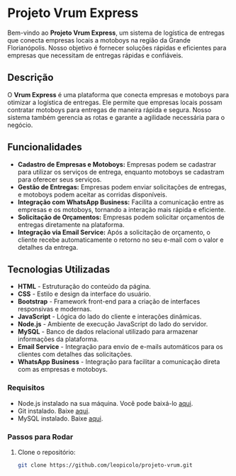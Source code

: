 # Projeto Vrum Express

Bem-vindo ao **Projeto Vrum Express**, um sistema de logística de entregas que conecta empresas locais a motoboys na região da Grande Florianópolis. Nosso objetivo é fornecer soluções rápidas e eficientes para empresas que necessitam de entregas rápidas e confiáveis.

## Descrição

O **Vrum Express** é uma plataforma que conecta empresas e motoboys para otimizar a logística de entregas. Ele permite que empresas locais possam contratar motoboys para entregas de maneira rápida e segura. Nosso sistema também gerencia as rotas e garante a agilidade necessária para o negócio.

## Funcionalidades

- **Cadastro de Empresas e Motoboys:** Empresas podem se cadastrar para utilizar os serviços de entrega, enquanto motoboys se cadastram para oferecer seus serviços.
- **Gestão de Entregas:** Empresas podem enviar solicitações de entregas, e motoboys podem aceitar as corridas disponíveis.
- **Integração com WhatsApp Business:** Facilita a comunicação entre as empresas e os motoboys, tornando a interação mais rápida e eficiente.
- **Solicitação de Orçamentos:** Empresas podem solicitar orçamentos de entregas diretamente na plataforma.
- **Integração via Email Service:** Após a solicitação de orçamento, o cliente recebe automaticamente o retorno no seu e-mail com o valor e detalhes da entrega.

## Tecnologias Utilizadas

- **HTML** - Estruturação do conteúdo da página.
- **CSS** - Estilo e design da interface do usuário.
- **Bootstrap** - Framework front-end para a criação de interfaces responsivas e modernas.
- **JavaScript** - Lógica do lado do cliente e interações dinâmicas.
- **Node.js** - Ambiente de execução JavaScript do lado do servidor.
- **MySQL** - Banco de dados relacional utilizado para armazenar informações da plataforma.
- **Email Service** - Integração para envio de e-mails automáticos para os clientes com detalhes das solicitações.
- **WhatsApp Business** - Integração para facilitar a comunicação direta com as empresas e motoboys.


### Requisitos

- Node.js instalado na sua máquina. Você pode baixá-lo [aqui](https://nodejs.org/).
- Git instalado. Baixe [aqui](https://git-scm.com/).
- MySQL instalado. Baixe [aqui](https://www.mysql.com/).

### Passos para Rodar

1. Clone o repositório:

   ```bash
   git clone https://github.com/leopicolo/projeto-vrum.git
